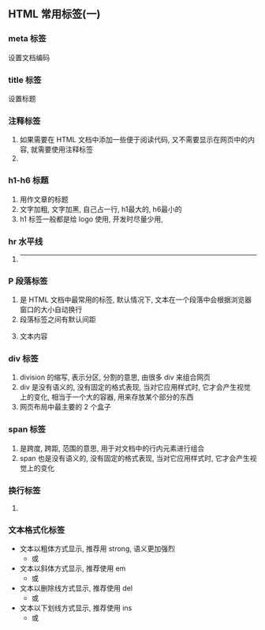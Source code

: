 ## HTML 常用标签(一)

### meta 标签

设置文档编码



### title 标签

设置标题



### 注释标签

1. 如果需要在 HTML 文档中添加一些便于阅读代码, 又不需要显示在网页中的内容, 就需要使用注释标签
2. <!-- 注释内容 -->



### h1-h6 标题

1. 用作文章的标题
2. 文字加粗, 文字加黑, 自己占一行, h1最大的, h6最小的
3. h1 标签一般都是给 logo 使用, 开发时尽量少用, 



### hr 水平线

1. <hr />



### P 段落标签

1. 是 HTML 文档中最常用的标签, 默认情况下, 文本在一个段落中会根据浏览器窗口的大小自动换行
2. 段落标签之间有默认间距
3. <p>文本内容</p>



### div 标签

1. division 的缩写, 表示分区, 分割的意思, 由很多 div 来组合网页
2. div 是没有语义的, 没有固定的格式表现, 当对它应用样式时, 它才会产生视觉上的变化, 相当于一个大的容器, 用来存放某个部分的东西
3. 网页布局中最主要的 2 个盒子



### span 标签

1. 是跨度, 跨距, 范围的意思, 用于对文档中的行内元素进行组合
2. span 也是没有语义的, 没有固定的格式表现, 当对它应用样式时, 它才会产生视觉上的变化 



### 换行标签

1. <br />



### 文本格式化标签

+ 文本以粗体方式显示, 推荐用 strong, 语义更加强烈
  + <b></b>  或  <strong></strong>
+ 文本以斜体方式显示, 推荐使用 em
  + <i></i>  或  <em></em>
+ 文本以删除线方式显示, 推荐使用 del
  + <s></s>  或  <del></del>
+ 文本以下划线方式显示, 推荐使用 ins
  + <u></u>  或  <ins></ins>



